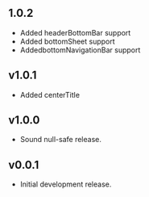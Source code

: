 ## 1.0.2

* Added headerBottomBar support
* Added bottomSheet support
* AddedbottomNavigationBar support

## v1.0.1

* Added centerTitle

## v1.0.0

* Sound null-safe release.

## v0.0.1

* Initial development release.